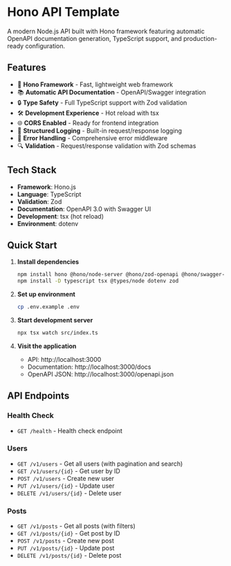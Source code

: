 # Hono API Template

A modern Node.js API built with Hono framework featuring automatic OpenAPI documentation generation, TypeScript support, and production-ready configuration.

## Features

- 🚀 **Hono Framework** - Fast, lightweight web framework
- 📚 **Automatic API Documentation** - OpenAPI/Swagger integration
- 🔒 **Type Safety** - Full TypeScript support with Zod validation
- 🛠️ **Development Experience** - Hot reload with tsx
- 🌐 **CORS Enabled** - Ready for frontend integration
- 📝 **Structured Logging** - Built-in request/response logging
- 🎯 **Error Handling** - Comprehensive error middleware
- 🔍 **Validation** - Request/response validation with Zod schemas

## Tech Stack

- **Framework**: Hono.js
- **Language**: TypeScript
- **Validation**: Zod
- **Documentation**: OpenAPI 3.0 with Swagger UI
- **Development**: tsx (hot reload)
- **Environment**: dotenv

## Quick Start

1. **Install dependencies**

   ```bash
   npm install hono @hono/node-server @hono/zod-openapi @hono/swagger-ui
   npm install -D typescript tsx @types/node dotenv zod
   ```

2. **Set up environment**

   ```bash
   cp .env.example .env
   ```

3. **Start development server**

   ```bash
   npx tsx watch src/index.ts
   ```

4. **Visit the application**
   - API: http://localhost:3000
   - Documentation: http://localhost:3000/docs
   - OpenAPI JSON: http://localhost:3000/openapi.json

## API Endpoints

### Health Check

- `GET /health` - Health check endpoint

### Users

- `GET /v1/users` - Get all users (with pagination and search)
- `GET /v1/users/{id}` - Get user by ID
- `POST /v1/users` - Create new user
- `PUT /v1/users/{id}` - Update user
- `DELETE /v1/users/{id}` - Delete user

### Posts

- `GET /v1/posts` - Get all posts (with filters)
- `GET /v1/posts/{id}` - Get post by ID
- `POST /v1/posts` - Create new post
- `PUT /v1/posts/{id}` - Update post
- `DELETE /v1/posts/{id}` - Delete post
